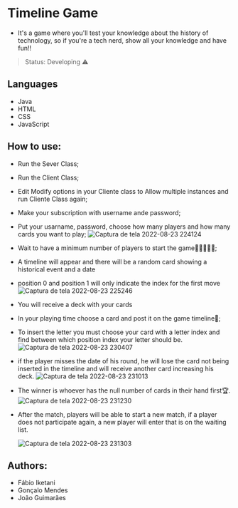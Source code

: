 # Timeline Game
+ It's a game where you'll test your knowledge about the history of technology, so if you're a tech nerd, show all your knowledge and have fun!!

>Status: Developing ⚠️

## Languages
+ Java
+ HTML
+ CSS
+ JavaScript

## How to use:
+ Run the Sever Class;
+ Run the Client Class;
+ Edit Modify options in your Cliente class to Allow multiple instances and run Cliente Class again;
+ Make your subscription with username ande password;
+ Put your usarname, password, choose how many players and how many cards you want to play;
![Captura de tela 2022-08-23 224124](https://user-images.githubusercontent.com/108727648/186271791-3ae5bc66-3700-4684-96c8-28cf32dd01aa.png)
+ Wait to have a minimum number of players to start the game🧑🏿‍🤝‍🧑🏿;
+ A timeline will appear and there will be a random card showing a historical event and a date
+ position 0 and position 1 will only indicate the index for the first move
![Captura de tela 2022-08-23 225246](https://user-images.githubusercontent.com/108727648/186273153-31488a50-7500-4353-8dd4-78a7577ecef7.png)
+ You will receive a deck with your cards
+ In your playing time choose a card and post it on the game timeline🎴;
+ To insert the letter you must choose your card with a letter index and find between which position index your letter should be.
![Captura de tela 2022-08-23 230407](https://user-images.githubusercontent.com/108727648/186274740-0e98e7ce-1212-431d-8c64-abf2aaa39fd8.png)
+ if the player misses the date of his round, he will lose the card not being inserted in the timeline and will receive another card increasing his deck.
![Captura de tela 2022-08-23 231013](https://user-images.githubusercontent.com/108727648/186275166-28d2204f-476c-4d73-975a-35b1d78da574.png)
+ The winner is whoever has the null number of cards in their hand first🏆.
![Captura de tela 2022-08-23 231230](https://user-images.githubusercontent.com/108727648/186275489-c310bd09-85b3-4323-a01b-fc541d46bf00.png)
+ After the match, players will be able to start a new match, if a player does not participate again, a new player will enter that is on the waiting list.

  ![Captura de tela 2022-08-23 231303](https://user-images.githubusercontent.com/108727648/186275755-06c84c1a-6f78-41ad-bc24-cb067754e3e6.png)



## Authors:
+ Fábio Iketani
+ Gonçalo Mendes
+ João Guimarães
